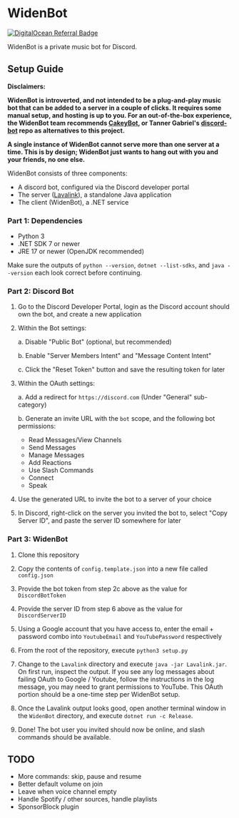 # WidenBot

[![DigitalOcean Referral Badge](https://web-platforms.sfo2.cdn.digitaloceanspaces.com/WWW/Badge%201.svg)](https://www.digitalocean.com/?refcode=eb2eb2fc76ce&utm_campaign=Referral_Invite&utm_medium=Referral_Program&utm_source=badge)

WidenBot is a private music bot for Discord.

## Setup Guide

**Disclaimers:**

**WidenBot is introverted, and not intended to be a plug-and-play music bot that can be added to a server in a couple of clicks. It requires some manual setup, and hosting is up to you. For an out-of-the-box experience, the WidenBot team recommends [CakeyBot](https://cakey.bot/), or Tanner Gabriel's [discord-bot](https://github.com/TannerGabriel/discord-bot) repo as alternatives to this project.**

**A single instance of WidenBot cannot serve more than one server at a time. This is by design; WidenBot just wants to hang out with you and your friends, no one else.**

WidenBot consists of three components:

- A discord bot, configured via the Discord developer portal
- The server ([Lavalink](https://github.com/lavalink-devs/Lavalink)), a standalone Java application
- The client (WidenBot), a .NET service

### Part 1: Dependencies

- Python 3
- .NET SDK 7 or newer
- JRE 17 or newer (OpenJDK recommended)

Make sure the outputs of `python --version`, `dotnet --list-sdks`, and `java --version` each look correct before continuing.

### Part 2: Discord Bot

1. Go to the Discord Developer Portal, login as the Discord account should own the bot, and create a new application

2. Within the Bot settings:

   a. Disable "Public Bot" (optional, but recommended)

   b. Enable "Server Members Intent" and "Message Content Intent"

   c. Click the "Reset Token" button and save the resulting token for later

3. Within the OAuth settings:

   a. Add a redirect for `https://discord.com` (Under "General" sub-category)

   b. Generate an invite URL with the `bot` scope, and the following bot permissions:

   - Read Messages/View Channels
   - Send Messages
   - Manage Messages
   - Add Reactions
   - Use Slash Commands
   - Connect
   - Speak

4. Use the generated URL to invite the bot to a server of your choice

5. In Discord, right-click on the server you invited the bot to, select "Copy Server ID", and paste the server ID somewhere for later

### Part 3: WidenBot

1. Clone this repository

2. Copy the contents of `config.template.json` into a new file called `config.json`

3. Provide the bot token from step 2c above as the value for `DiscordBotToken`

4. Provide the server ID from step 6 above as the value for `DiscordServerID`

5. Using a Google account that you have access to, enter the email + password combo into `YoutubeEmail` and `YouTubePassword` respectively

6. From the root of the repository, execute `python3 setup.py`

7. Change to the `Lavalink` directory and execute `java -jar Lavalink.jar`. On first run, inspect the output. If you see any log messages about failing OAuth to Google / Youtube, follow the instructions in the log message, you may need to grant permissions to YouTube. This OAuth portion should be a one-time step per WidenBot setup.

8. Once the Lavalink output looks good, open another terminal window in the `WidenBot` directory, and execute `dotnet run -c Release`.

9. Done! The bot user you invited should now be online, and slash commands should be available.

## TODO

- More commands: skip, pause and resume
- Better default volume on join
- Leave when voice channel empty
- Handle Spotify / other sources, handle playlists
- SponsorBlock plugin
